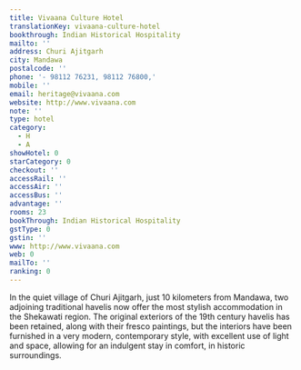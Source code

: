 ```yaml
---
title: Vivaana Culture Hotel
translationKey: vivaana-culture-hotel
bookthrough: Indian Historical Hospitality
mailto: ''
address: Churi Ajitgarh
city: Mandawa
postalcode: ''
phone: '- 98112 76231, 98112 76800,'
mobile: ''
email: heritage@vivaana.com
website: http://www.vivaana.com
note: ''
type: hotel
category:
  - H
  - A
showHotel: 0
starCategory: 0
checkout: ''
accessRail: ''
accessAir: ''
accessBus: ''
advantage: ''
rooms: 23
bookThrough: Indian Historical Hospitality
gstType: 0
gstin: ''
www: http://www.vivaana.com
web: 0
mailTo: ''
ranking: 0
---
```













In the quiet village of Churi Ajitgarh, just 10 kilometers from Mandawa, two adjoining traditional havelis now offer the most stylish accommodation in the Shekawati region.      The original exteriors of the 19th century havelis has been retained, along with their fresco paintings, but the interiors have been furnished in a very modern, contemporary style, with excellent use of light and space, allowing for an indulgent stay in comfort, in historic surroundings.